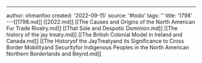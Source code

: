 ---
author: ohmanfoo
created: '2022-09-15'
source: '#todo'
tags: ''
title: '1798'
---[[1798.md]]
[[2022.md]]
[[The Causes and Origins of the North American Fur Trade Rivalry.md]]
[[That Sole and Despotic Dominion.md]]
[[The history of the jay treaty.md]]
[[The British Colonial Model in Ireland and Canada.md]]
[[The Historyof the JayTreatyand its Significance to Cross Border Mobilityand Securityfor Indigenous Peoples in the North American Northern Borderlands and Beynd.md]]
